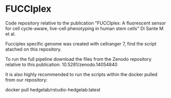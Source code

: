 # FUCCIplex
Code repository relative to the publication "FUCCIplex: A fluorescent sensor for cell cycle-aware, live-cell phenotyping in human stem cells" Di Sante M et al.

Fucciplex specific genome was created with cellranger 7, find the script atached on this repository.

To run the full pipeline download the files from the Zenodo repository relative to this publication: 10.5281/zenodo.14054840

It is also highly recommended to run the scripts within the docker pulled from our repository:

docker pull hedgelab/rstudio-hedgelab:latest
